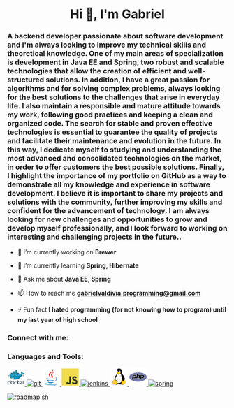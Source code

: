 <h1 align="center">Hi 👋, I'm Gabriel</h1>
<h3 align="left">A backend developer passionate about software development and I'm always looking to improve my technical skills and theoretical knowledge. One of my main areas of specialization is development in Java EE and Spring, two robust and scalable technologies that allow the creation of efficient and well-structured solutions. In addition, I have a great passion for algorithms and for solving complex problems, always looking for the best solutions to the challenges that arise in everyday life. I also maintain a responsible and mature attitude towards my work, following good practices and keeping a clean and organized code. The search for stable and proven effective technologies is essential to guarantee the quality of projects and facilitate their maintenance and evolution in the future. In this way, I dedicate myself to studying and understanding the most advanced and consolidated technologies on the market, in order to offer customers the best possible solutions. Finally, I highlight the importance of my portfolio on GitHub as a way to demonstrate all my knowledge and experience in software development. I believe it is important to share my projects and solutions with the community, further improving my skills and confident for the advancement of technology. I am always looking for new challenges and opportunities to grow and develop myself professionally, and I look forward to working on interesting and challenging projects in the future..</h3>

- 🔭 I’m currently working on **Brewer**

- 🌱 I’m currently learning **Spring, Hibernate**

- 💬 Ask me about **Java EE, Spring**

- 📫 How to reach me **gabrielvaldivia.programming@gmail.com**

- ⚡ Fun fact **I hated programming (for not knowing how to program) until my last year of high school**

<h3 align="left">Connect with me:</h3>
<p align="left">
</p>

<h3 align="left">Languages and Tools:</h3>
<p align="left"> <a href="https://www.docker.com/" target="_blank" rel="noreferrer"> <img src="https://raw.githubusercontent.com/devicons/devicon/master/icons/docker/docker-original-wordmark.svg" alt="docker" width="40" height="40"/> </a> <a href="https://git-scm.com/" target="_blank" rel="noreferrer"> <img src="https://www.vectorlogo.zone/logos/git-scm/git-scm-icon.svg" alt="git" width="40" height="40"/> </a> <a href="https://www.java.com" target="_blank" rel="noreferrer"> <img src="https://raw.githubusercontent.com/devicons/devicon/master/icons/java/java-original.svg" alt="java" width="40" height="40"/> </a> <a href="https://developer.mozilla.org/en-US/docs/Web/JavaScript" target="_blank" rel="noreferrer"> <img src="https://raw.githubusercontent.com/devicons/devicon/master/icons/javascript/javascript-original.svg" alt="javascript" width="40" height="40"/> </a> <a href="https://www.jenkins.io" target="_blank" rel="noreferrer"> <img src="https://www.vectorlogo.zone/logos/jenkins/jenkins-icon.svg" alt="jenkins" width="40" height="40"/> </a> <a href="https://www.linux.org/" target="_blank" rel="noreferrer"> <img src="https://raw.githubusercontent.com/devicons/devicon/master/icons/linux/linux-original.svg" alt="linux" width="40" height="40"/> </a> <a href="https://www.php.net" target="_blank" rel="noreferrer"> <img src="https://raw.githubusercontent.com/devicons/devicon/master/icons/php/php-original.svg" alt="php" width="40" height="40"/> </a> <a href="https://spring.io/" target="_blank" rel="noreferrer"> <img src="https://www.vectorlogo.zone/logos/springio/springio-icon.svg" alt="spring" width="40" height="40"/> </a> </p>



[![roadmap.sh](https://api.roadmap.sh/v1-badge/wide/64b913488a29ad56fa9aaafc?variant=dark)](https://roadmap.sh)
